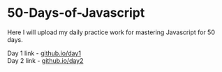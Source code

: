 # 50-Days-of-Javascript

Here I will upload my daily practice work for mastering Javascript for 50 days.

Day 1 link -
[github.io/day1](https://rushigoswami.github.io/50-Days-of-Javascript/day1-sliding_cards/)<br> Day 2
link - [github.io/day2](https://rushigoswami.github.io/50-Days-of-Javascript/day2-progress_bar/)<br>
